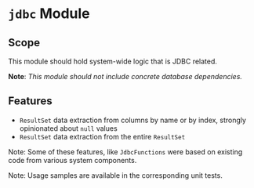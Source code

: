 # `jdbc` Module

## Scope

This module should hold system-wide logic that is JDBC related.

**Note**: *This module should not include concrete database dependencies.*

## Features

- `ResultSet` data extraction from columns by name or by index, strongly opinionated about `null` values
- `ResultSet` data extraction from the entire `ResultSet`


Note: Some of these features, like `JdbcFunctions` were based on existing code from various system components.

Note: Usage samples are available in the corresponding unit tests.
